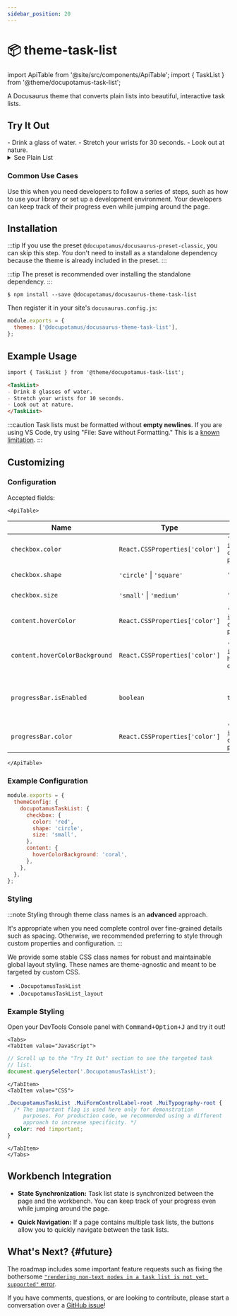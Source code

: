```yaml
---
sidebar_position: 20
---
```


# 📦 theme-task-list

import ApiTable from '@site/src/components/ApiTable';
import { TaskList } from '@theme/docupotamus-task-list';

A Docusaurus theme that converts plain lists into beautiful, interactive task
lists.

## Try It Out

<TaskList>
- Drink a glass of water.
- Stretch your wrists for 30 seconds.
- Look out at nature.
</TaskList>

<details>
    <summary>See Plain List</summary>

- Drink a glass of water.
- Stretch your wrists for 30 seconds.
- Look out at nature.

</details>

<!-- _keywords:_ demo -->

### Common Use Cases

Use this when you need developers to follow a series of steps, such as how to
use your library or set up a development environment. Your developers can keep
track of their progress even while jumping around the page.

## Installation

:::tip
If you use the preset `@docupotamus/docusaurus-preset-classic`, you can skip
this step. You don't need to install as a standalone dependency because the
theme is already included in the preset.
:::

:::tip
The preset is recommended over installing the standalone dependency.
:::

```shell npm2yarn
$ npm install --save @docupotamus/docusaurus-theme-task-list
```

Then register it in your site's `docusaurus.config.js`:

```js title="docusaurus.config.js"
module.exports = {
  themes: ['@docupotamus/docusaurus-theme-task-list'],
};
```

## Example Usage

```md title="healthy-and-productive.md"
import { TaskList } from '@theme/docupotamus-task-list';

<TaskList>
- Drink 8 glasses of water.
- Stretch your wrists for 10 seconds.
- Look out at nature.
</TaskList>
```

:::caution
Task lists must be formatted without **empty newlines**. If you are using VS
Code, try using "File: Save without Formatting." This is a
[known limitation](#future).
:::

## Customizing

### Configuration

Accepted fields:

```mdx-code-block
<ApiTable>
```

| Name                           | Type                           | Default                      | Description                                            |
| ------------------------------ | ------------------------------ | ---------------------------- | ------------------------------------------------------ |
| `checkbox.color`               | `React.CSSProperties['color']` | `'var(--ifm-color-primary)'` | Checkbox color.                                        |
| `checkbox.shape`               | `'circle'` &#124; `'square'`   | `'square'`                   | Checkbox shape.                                        |
| `checkbox.size`                | `'small'` &#124; `'medium'`    | `'medium'`                   | Checkbox size.                                         |
| `content.hoverColor`           | `React.CSSProperties['color']` | `'var(--ifm-color-primary)'` | Content color on hover.                                |
| `content.hoverColorBackground` | `React.CSSProperties['color']` | `'var(--ifm-hover-overlay)'` | Content background color on hover.                     |
| `progressBar.isEnabled`        | `boolean`                      | `true`                       | Whether to include a progress bar above the task list. |
| `progressBar.color`            | `React.CSSProperties['color']` | `'var(--ifm-color-primary)'` | Progress bar color.                                    |

```mdx-code-block
</ApiTable>
```

### Example Configuration

```js title="docusaurus.config.js"
module.exports = {
  themeConfig: {
    docupotamusTaskList: {
      checkbox: {
        color: 'red',
        shape: 'circle',
        size: 'small',
      },
      content: {
        hoverColorBackground: 'coral',
      },
    },
  },
};
```

### Styling

:::note
Styling through theme class names is an **advanced** approach.

It's appropriate when you need complete control over fine-grained details such
as spacing. Otherwise, we recommended preferring to style through custom properties and configuration.
:::

We provide some stable CSS class names for robust and maintainable global layout
styling. These names are theme-agnostic and meant to be targeted by custom CSS.

- `.DocupotamusTaskList`
- `.DocupotamusTaskList_layout`

### Example Styling

Open your DevTools Console panel with <kbd>Command+Option+J</kbd> and try it
out!

```mdx-code-block
<Tabs>
<TabItem value="JavaScript">
```

```javascript title="JavaScript"
// Scroll up to the "Try It Out" section to see the targeted task
// list.
document.querySelector('.DocupotamusTaskList');
```

```mdx-code-block
</TabItem>
<TabItem value="CSS">
```

```css title="CSS"
.DocupotamusTaskList .MuiFormControlLabel-root .MuiTypography-root {
  /* The important flag is used here only for demonstration
     purposes. For production code, we recommended using a different
     approach to increase specificity. */
  color: red !important;
}
```

```mdx-code-block
</TabItem>
</Tabs>
```

## Workbench Integration

<!-- TODO(dnguyen0304): Add gifs. -->

- **State Synchronization:** Task list state is synchronized between the page
  and the workbench. You can keep track of your progress even while jumping
  around the page.

- **Quick Navigation:** If a page contains multiple task lists, the buttons
  allow you to quickly navigate between the task lists.

## What's Next? {#future}

The roadmap includes some important feature requests such as fixing the
bothersome [`"rendering non-text nodes in a task list is not yet supported"` error](https://github.com/docupotamus/docupotamus/issues/9).

If you have comments, questions, or are looking to contribute, please start a
conversation over a [GitHub issue](https://github.com/docupotamus/docupotamus/issues?q=is%3Aopen+is%3Aissue+label%3A%22Task+List%22)!
